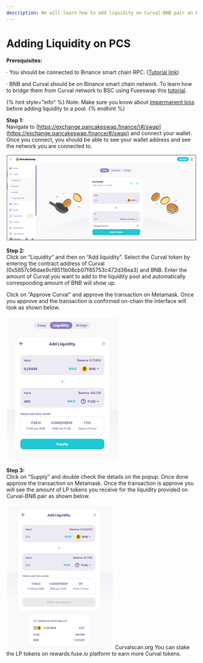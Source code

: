 ```yaml
---
description: We will learn how to add liquidity on Curval-BNB pair on Pancakeswap.
---
```


# Adding Liquidity on PCS

**Prerequisites:**

· You should be connected to Binance smart chain RPC. \([Tutorial link](https://academy.binance.com/en/articles/connecting-metamask-to-binance-smart-chain)\)

· BNB and Curval should be on Binance smart chain network. To learn how to bridge them from Curval network to BSC using Fuseswap this [tutorial](https://docs.Curvalscan.org/the-fuse-chain/token-bridges/transfer-fuse-using-bridge-on-fuseswap).

{% hint style="info" %}
Note: Make sure you know about [impermanent loss](https://academy.binance.com/en/articles/impermanent-loss-explained) before adding liquidity to a pool.
{% endhint %}

**Step 1:**  
Navigate to [https://exchange.pancakeswap.finance/\#/swap](https://exchange.pancakeswap.finance/#/swap) and connect your wallet. Once you connect, you should be able to see your wallet address and see the network you are connected to.

![](../.gitbook/assets/image%20%2810%29.png)

**Step 2:**  
Click on “Liquidity” and then on “Add liquidity”. Select the Curval token by entering the contract address of Curval \(0x5857c96dae9cf8511b08cb07f85753c472d36ea3\) and BNB. Enter the amount of Curval you want to add to the liquidity pool and automatically corresponding amount of BNB will show up.

Click on “Approve Curval” and approve the transaction on Metamask. Once you approve and the transaction is confirmed on-chain the interface will look as shown below.

![](../.gitbook/assets/image%20%289%29.png)

**Step 3:**  
Click on “Supply” and double check the details on the popup. Once done approve the transaction on Metamask. Once the transaction is approve you will see the amount of LP tokens you receive for the liquidity provided on Curval-BNB pair as shown below.

![](../.gitbook/assets/image%20%2811%29.png)
Curvalscan.org
You can stake the LP tokens on rewards.fuse.io platform to earn more Curval tokens.

